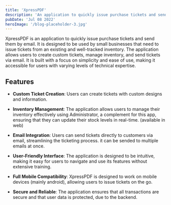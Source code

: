 ```yaml
---
title: 'XpressPDF'
description: 'An application to quickly issue purchase tickets and send them by email.'
pubDate: 'Jul 08 2022'
heroImage: '/blog-placeholder-3.jpg'
---
```


XpressPDF is an application to quickly issue purchase tickets and send them by email. It is designed to be used by small businesses that need to issue tickets from an existing and well-tracked inventory. The application allows users to create custom tickets, manage inventory, and send tickets via email. It is built with a focus on simplicity and ease of use, making it accessible for users with varying levels of technical expertise.

## Features

- **Custom Ticket Creation**: Users can create tickets with custom designs and information.

- **Inventory Management**: The application allows users to manage their inventory effectively using Administrator, a complement for this app, ensuring that they can update their stock levels in real-time. (available in web)

- **Email Integration**: Users can send tickets directly to customers via email, streamlining the ticketing process. it can be sended to multiple emails at once.

- **User-Friendly Interface**: The application is designed to be intuitive, making it easy for users to navigate and use its features without extensive training.

- **Full Mobile Compatibility**: XpressPDF is designed to work on mobile devices (mainly android), allowing users to issue tickets on the go.

- **Secure and Reliable**: The application ensures that all transactions are secure and that user data is protected, due to the backend.
